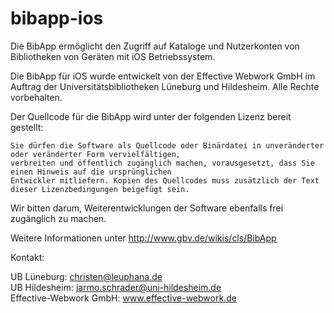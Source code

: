 bibapp-ios
==========

Die BibApp ermöglicht den Zugriff auf Kataloge und Nutzerkonten von Bibliotheken von Geräten mit iOS Betriebssystem.

Die BibApp für iOS wurde entwickelt von der Effective Webwork GmbH 
im Auftrag der Universitätsbibliotheken Lüneburg und Hildesheim.
Alle Rechte vorbehalten.

Der Quellcode für die BibApp wird unter der folgenden Lizenz bereit gestellt:

    Sie dürfen die Software als Quellcode oder Binärdatei in unveränderter oder veränderter Form vervielfältigen, 
    verbreiten und öffentlich zugänglich machen, vorausgesetzt, dass Sie einen Hinweis auf die ursprünglichen 
    Entwickler mitliefern. Kopien des Quellcodes muss zusätzlich der Text dieser Lizenzbedingungen beigefügt sein. 

Wir bitten darum, Weiterentwicklungen der Software ebenfalls frei zugänglich zu machen. 

Weitere Informationen unter http://www.gbv.de/wikis/cls/BibApp


Kontakt:

UB Lüneburg:   christen@leuphana.de  
UB Hildesheim: jarmo.schrader@uni-hildesheim.de  
Effective-Webwork GmbH: www.effective-webwork.de
